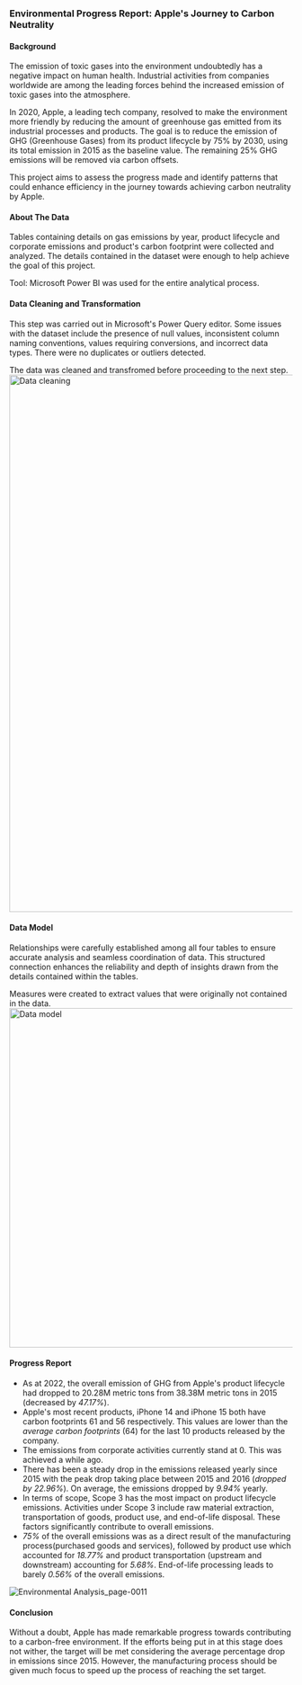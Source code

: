 ### Environmental Progress Report: Apple's Journey to Carbon Neutrality

#### Background
The emission of toxic gases into the environment undoubtedly has a negative impact on human health. Industrial activities from companies worldwide are among the leading forces behind the increased emission of toxic gases into the atmosphere.

In 2020, Apple, a leading tech company, resolved to make the environment more friendly by reducing the amount of greenhouse gas emitted from its industrial processes and products. The goal is to reduce the emission of GHG (Greenhouse Gases) from its product lifecycle by 75% by 2030, using its total emission in 2015 as the baseline value. The remaining 25% GHG emissions will be removed via carbon offsets.

This project aims to assess the progress made and identify patterns that could enhance efficiency in the journey towards achieving carbon neutrality by Apple.

#### About The Data
Tables containing details on gas emissions by year, product lifecycle and corporate emissions and product's carbon footprint were collected and analyzed. The details contained in the dataset were enough to help achieve the goal of this project. 

Tool: Microsoft Power BI was used for the entire analytical process.

#### Data Cleaning and Transformation
This step was carried out in Microsoft's Power Query editor. Some issues with the dataset include the presence of null values, inconsistent column naming conventions, values requiring conversions, and incorrect data types. There were no duplicates or outliers detected.

The data was cleaned and transfromed before proceeding to the next step. 
<img width="956" alt="Data cleaning" src="https://github.com/Promise-Chinonso/Environmental-Progress-Report-Apple-s-Journey-to-Carbon-Neutrality/assets/104436236/1e291a6f-80cc-4e3e-ad4a-efc23e903e86">


#### Data Model 
Relationships were carefully established among all four tables to ensure accurate analysis and seamless coordination of data. This structured connection enhances the reliability and depth of insights drawn from the details contained within the tables.

Measures were created to extract values that were originally not contained in the data.
<img width="604" alt="Data model" src="https://github.com/Promise-Chinonso/Environmental-Progress-Report-Apple-s-Journey-to-Carbon-Neutrality/assets/104436236/85f0d056-939b-4654-8952-33b82eccb0cc">

#### Progress Report
- As at 2022, the overall emission of GHG from Apple's product lifecycle had dropped to 20.28M metric tons from 38.38M metric tons in 2015 (decreased by *47.17%*).
- Apple's most recent products, iPhone 14 and iPhone 15 both have carbon footprints 61 and 56 respectively. This values are lower than the *average carbon footprints* (64) for the last 10 products released by the company.
- The emissions from corporate activities currently stand at 0. This was achieved a while ago.
- There has been a steady drop in the emissions released yearly since 2015 with the peak drop taking place between 2015 and 2016 (*dropped by 22.96%*). On average, the emissions dropped by *9.94%* yearly.
- In terms of scope, Scope 3 has the most impact on product lifecycle emissions. Activities under Scope 3 include raw material extraction, transportation of goods, product use, and end-of-life disposal. These factors significantly contribute to overall emissions.
- *75%* of the overall emissions was as a direct result of the manufacturing process(purchased goods and services), followed by product use which accounted for *18.77%* and product transportation (upstream and downstream) accounting for *5.68%*. End-of-life processing leads to barely *0.56%* of the overall emissions.

![Environmental Analysis_page-0011](https://github.com/Promise-Chinonso/Environmental-Progress-Report-Apple-s-Journey-to-Carbon-Neutrality/assets/104436236/d56386ce-301f-4bc3-a5d9-4c0723950c20)


#### Conclusion
Without a doubt, Apple has made remarkable progress towards contributing to a carbon-free environment. If the efforts being put in at this stage does not wither, the target will be met considering the average percentage drop in emissions since 2015. However, the manufacturing process should be given much focus to speed up the process of reaching the set target. 
